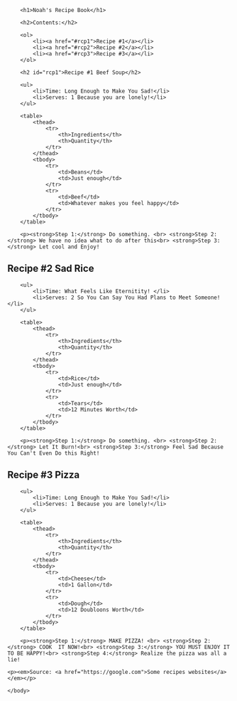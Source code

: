<!DOCTYPE html>
<html>
    <head>
        <title>Spin-off of "Project: Recipe book"</title>
        <meta charset="utf-8">
        <style>
        tbody {color:rgb(252, 23, 252);}
        </style>
    </head>
    <body>
       
        <h1>Noah's Recipe Book</h1>
        
        <h2>Contents:</h2>
        
        <ol>
            <li><a href="#rcp1">Recipe #1</a></li>
            <li><a href="#rcp2">Recipe #2</a></li>
            <li><a href="#rcp3">Recipe #3</a></li>
        </ol>
        
        <h2 id="rcp1">Recipe #1 Beef Soup</h2>
        
        <ul>
            <li>Time: Long Enough to Make You Sad!</li>
            <li>Serves: 1 Because you are lonely!</li>
        </ul>
        
        <table>
            <thead>
                <tr>
                    <th>Ingredients</th>
                    <th>Quantity</th>
                </tr>
            </thead>
            <tbody>
                <tr>
                    <td>Beans</td>
                    <td>Just enough</td>
                </tr>
                <tr>
                    <td>Beef</td>
                    <td>Whatever makes you feel happy</td>
                </tr>
            </tbody>
        </table>
        
        <p><strong>Step 1:</strong> Do something. <br> <strong>Step 2:</strong> We have no idea what to do after this<br> <strong>Step 3:</strong> Let cool and Enjoy!
</p>
        <h2 id="rcp2">Recipe #2 Sad Rice</h2>
        
        <ul>
            <li>Time: What Feels Like Eternitity! </li>
            <li>Serves: 2 So You Can Say You Had Plans to Meet Someone!</li>
        </ul>
        
        <table>
            <thead>
                <tr>
                    <th>Ingredients</th>
                    <th>Quantity</th>
                </tr>
            </thead>
            <tbody>
                <tr>
                    <td>Rice</td>
                    <td>Just enough</td>
                </tr>
                <tr>
                    <td>Tears</td>
                    <td>12 Minutes Worth</td>
                </tr>
            </tbody>
        </table>
        
        <p><strong>Step 1:</strong> Do something. <br> <strong>Step 2:</strong> Let It Burn!<br> <strong>Step 3:</strong> Feel Sad Because You Can't Even Do this Right!
</p>
<h2 id="rcp3">Recipe #3 Pizza</h2>
        
        <ul>
            <li>Time: Long Enough to Make You Sad!</li>
            <li>Serves: 1 Because you are lonely!</li>
        </ul>
        
        <table>
            <thead>
                <tr>
                    <th>Ingredients</th>
                    <th>Quantity</th>
                </tr>
            </thead>
            <tbody>
                <tr>
                    <td>Cheese</td>
                    <td>1 Gallon</td>
                </tr>
                <tr>
                    <td>Dough</td>
                    <td>12 Doubloons Worth</td>
                </tr>
            </tbody>
        </table>
        
        <p><strong>Step 1:</strong> MAKE PIZZA! <br> <strong>Step 2:</strong> COOK  IT NOW!<br> <strong>Step 3:</strong> YOU MUST ENJOY IT TO BE HAPPY!<br> <strong>Step 4:</strong> Realize the pizza was all a lie!
</p>
        
        
        
    <p><em>Source: <a href="https://google.com">Some recipes websites</a></em></p>
    
    </body>
</html>

